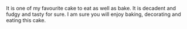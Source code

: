 It is one of my favourite cake to eat as well as bake. It is decadent and fudgy and tasty for sure. 
I am sure you will enjoy baking, decorating and eating this cake.